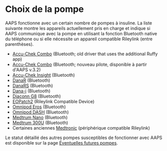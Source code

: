 # Choix de la pompe

AAPS fonctionne avec un certain nombre de pompes à insuline. La liste suivante montre les appareils actuellement pris en charge et indique si AAPS communique avec la pompe en utilisant la fonction Bluetooth native du téléphone ou si elle nécessite un appareil compatible Rileylink (entre parenthèses).

- [Accu-Chek Combo](../Configuration/Accu-Chek-Combo-Pump.md) (Bluetooth; old driver that uses the additional Ruffy app)
- [Accu-Chek Combo](../Configuration/Accu-Chek-Combo-Pump-v2.md) (Bluetooth; nouveau pilote, disponible à partir d'AAPS v.3.2)
- [Accu-Chek Insight](../Configuration/Accu-Chek-Insight-Pump.md) (Bluetooth)
- [DanaR](../Configuration/DanaR-Insulin-Pump.md) (Bluetooth)
- [DanaRS](../Configuration/DanaRS-Insulin-Pump.md) (Bluetooth)
- [Dana-i](../Configuration/DanaRS-Insulin-Pump.md) (Bluetooth)
- [Diaconn G8](../Configuration/DiaconnG8.md) (Bluetooth)
- [EOPatch2](../Configuration/EOPatch2.md) (Rileylink Compatible Device)
- [Omnipod Eros](../Configuration/OmnipodEros.md) (Bluetooth)
- [Omnipod DASH](../Configuration/OmnipodDASH.md) (Bluetooth)
- [Medtrum Nano](../Configuration/MedtrumNano.md) (Bluetooth)
- [Medtrum 300U](../Configuration/MedtrumNano.md) (Bluetooth)
- Certaines anciennes [Medtronic](../Configuration/MedtronicPump.md) (périphérique compatible Rileylink)

Le statut détaillé des autres pompes susceptibles de fonctionner avec AAPS est disponible sur la page [Éventuelles futures pompes](Future-possible-Pump-Drivers.md).
